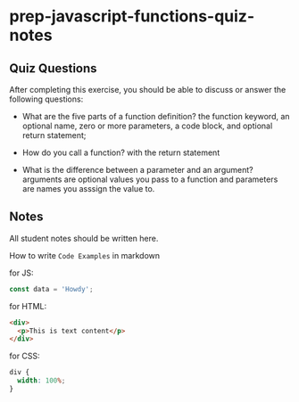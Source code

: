 # prep-javascript-functions-quiz-notes

## Quiz Questions

After completing this exercise, you should be able to discuss or answer the following questions:

- What are the five parts of a function definition?
  the function keyword, an optional name, zero or more parameters, a code block, and optional return statement;

- How do you call a function?
  with the return statement

- What is the difference between a parameter and an argument?
  arguments are optional values you pass to a function and parameters are names you asssign the value to.

## Notes

All student notes should be written here.

How to write `Code Examples` in markdown

for JS:

```javascript
const data = 'Howdy';
```

for HTML:

```html
<div>
  <p>This is text content</p>
</div>
```

for CSS:

```css
div {
  width: 100%;
}
```
